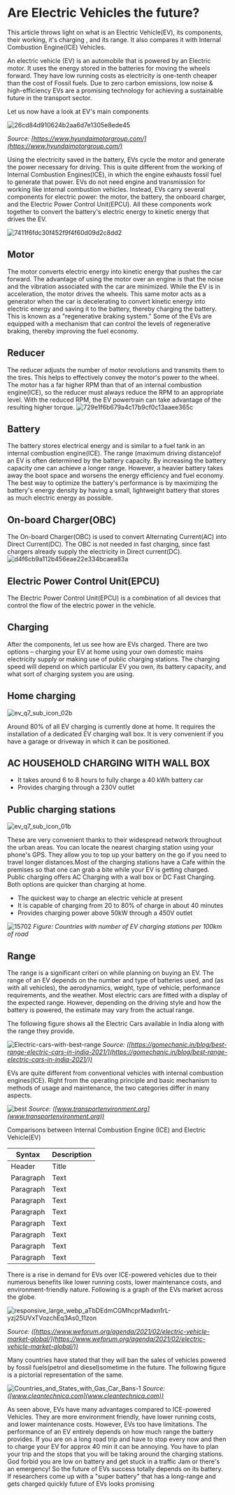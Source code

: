 # Are Electric Vehicles the future?
This article throws light on what is an Electric Vehicle(EV), its components, their working, it's charging , and its range. It also compares it with Internal Combustion Engine(ICE) Vehicles.

An electric vehicle (EV) is an automobile that is powered by an Electric motor. It uses the energy stored in the batteries for moving the wheels forward. They have low running costs as electricity is one-tenth cheaper than the cost of Fossil fuels. Due to zero carbon emissions, low noise & high-efficiency EVs are a promising technology for achieving a sustainable future in the transport sector.

Let us now have a look at EV's main components

![26cd84d910624b2aa6d7e1305e8ede45](https://user-images.githubusercontent.com/107342166/173223024-7526aba8-3b20-4b80-b9b1-63e63c413709.jpg)

*Source: [https://www.hyundaimotorgroup.com/](https://www.hyundaimotorgroup.com/)*

Using the electricity saved in the battery, EVs cycle the motor and generate the power necessary for driving. This is quite different from the working of Internal Combustion Engines(ICE), in which the engine exhausts fossil fuel to generate that power. EVs do not need engine and transmission for working like internal combustion vehicles. Instead, EVs carry several components for electric power: the motor, the battery, the onboard charger, and the Electric Power Control Unit(EPCU). All these components work together to convert the battery's electric energy to kinetic energy that drives the EV.

![7411f6fdc30f452f9f4f60d09d2c8dd2](https://user-images.githubusercontent.com/107342166/173223043-01ca72f1-dbf5-448c-a873-12bdde00a8ec.jpg)

## Motor
The motor converts electric energy into kinetic energy that pushes the car forward. The advantage of using the motor over an engine is that the noise and the vibration associated with the car are minimized. While the EV is in acceleration, the motor drives the wheels. This same motor acts as a generator when the car is decelerating to convert kinetic energy into electric energy and saving it to the battery, thereby charging the battery. This is known as a "regenerative braking system." Some of the EVs are equipped with a mechanism that can control the levels of regenerative braking, thereby improving the fuel economy.

## Reducer
The reducer adjusts the number of motor revolutions and transmits them to the tires. This helps to effectively convey the motor's power to the wheel. The motor has a far higher RPM than that of an internal combustion engine(ICE), so the reducer must always reduce the RPM to an appropriate level. With the reduced RPM, the EV powertrain can take advantage of the resulting higher torque.
![729e1f6b679a4c17b9cf0c13aaee365c](https://user-images.githubusercontent.com/107342166/173223054-b04b1540-82ea-4539-bab1-4d126b6a80a0.jpg)

## Battery
The battery stores electrical energy and is similar to a fuel tank in an internal combustion engine(ICE). The range (maximum driving distance)of an EV is often determined by the battery capacity. By increasing the battery capacity one can achieve a longer range. However, a heavier battery takes away the boot space and worsens the energy efficiency and fuel economy. The best way to optimize the battery's performance is by maximizing the battery's energy density by having a small, lightweight battery that stores as much electric energy as possible.

## On-board Charger(OBC)
The On-board Charger(OBC) is used to convert Alternating Current(AC) into Direct Current(DC). The OBC is not needed in fast charging, since fast chargers already supply the electricity in Direct current(DC).
![d4f6cb9a112b456eae22e334bcaea83a](https://user-images.githubusercontent.com/107342166/173223076-5ffc5000-139c-47fc-ab52-a992b4f7a78c.jpg)

## Electric Power Control Unit(EPCU)
The Electric Power Control Unit(EPCU) is a combination of all devices that control the flow of the electric power in the vehicle.

## Charging
After the components, let us see how are EVs charged. There are two options – charging your EV at home using your own domestic mains electricity supply or making use of public charging stations. The charging speed will depend on which particular EV you own, its battery capacity, and what sort of charging system you are using.

## Home charging
![ev_q7_sub_icon_02b](https://user-images.githubusercontent.com/107342166/173234684-6bef4ba3-ab9d-4701-8cc4-53ddc7770b7c.jpg)

Around 80% of all EV charging is currently done at home. It requires the installation of a dedicated EV charging wall box. It is very convenient if you have a garage or driveway in which it can be positioned.

## AC HOUSEHOLD CHARGING WITH WALL BOX
- It takes around 6 to 8 hours to fully charge a 40 kWh battery car
- Provides charging through a 230V outlet

## Public charging stations
![ev_q7_sub_icon_01b](https://user-images.githubusercontent.com/107342166/173234831-921760f2-2e7b-460b-a3dc-243698a6537e.jpg)

These are very convenient thanks to their widespread network throughout the urban areas. You can locate the nearest charging station using your phone's GPS. They allow you to top up your battery on the go if you need to travel longer distances.Most of the charging stations have a Cafe within the premises so that one can grab a bite while your EV is getting charged. Public charging offers AC Charging with a wall box or DC Fast Charging. Both options are quicker than charging at home.
- The quickest way to charge an electric vehicle at present
- It is capable of charging from 20 to 80% of charge in about 40 minutes
- Provides charging power above 50kW through a  450V outlet

![15702](https://user-images.githubusercontent.com/107342166/173235141-458dda26-f300-4402-a433-80f574c27e14.jpg)
*Figure: Countries with number of  EV charging stations per 100km of road*

## Range
The range is a significant criteri on while planning on buying an EV. The range of an EV depends on the number and type of batteries used, and (as with all vehicles), the aerodynamics, weight, type of vehicle, performance requirements, and the weather. Most electric cars are fitted with a display of the expected range. However, depending on the driving style and how the battery is powered, the estimate may vary from the actual range.

The following figure shows all the Electric Cars available in India along with the range they provide.

![Electric-cars-with-best-range](https://user-images.githubusercontent.com/107342166/173235260-bdad5394-b8c8-4eba-9d83-7eda84d93574.png)
*Source: ([https://gomechanic.in/blog/best-range-electric-cars-in-india-2021/](https://gomechanic.in/blog/best-range-electric-cars-in-india-2021/))*

EVs are quite different from conventional vehicles with internal combustion engines(ICE). Right from the operating principle and basic mechanism to methods of usage and maintenance, the two categories differ in many aspects.

![best](https://user-images.githubusercontent.com/107342166/173235541-81297535-2756-4f42-82ef-400da50ff3c2.png)
*Source: ([www.transportenvironment.org](www.transportenvironment.org))*

Comparisons between Internal Combustion Engine (ICE) and Electric Vehicle(EV)

| Syntax | Description |
| ----------- | ----------- |
| Header | Title |
| Paragraph | Text |
| Paragraph | Text |
| Paragraph | Text |
| Paragraph | Text |
| Paragraph | Text |
| Paragraph | Text |
| Paragraph | Text |
| Paragraph | Text |


There is a rise in demand for EVs over ICE-powered vehicles due to their numerous benefits like lower running costs, lower maintenance costs, and environment-friendly nature.
Following is a graph of the EVs market across the globe.


![responsive_large_webp_aTbDEdmCGMhcprMadxn1rL-yzj25UVxTVozchEq3As0_11zon](https://user-images.githubusercontent.com/107342166/173236269-7a17d902-a0a7-4263-ab81-a3795703e33a.jpeg)

*Source: ([https://www.weforum.org/agenda/2021/02/electric-vehicle-market-global/](https://www.weforum.org/agenda/2021/02/electric-vehicle-market-global/))*

Many countries have stated that they will ban the sales of vehicles powered by fossil fuels(petrol and diesel)sometime in the future. The following figure is a pictorial representation of the same.


![Countries_and_States_with_Gas_Car_Bans-1](https://user-images.githubusercontent.com/107342166/173236277-fa5381f9-aae3-4bc1-ab45-0e9d860fdaec.jpg)
*Source: ([www.cleantechnica.com](www.cleantechnica.com))*

As seen above, EVs have many advantages compared to ICE-powered Vehicles. They are more environment friendly, have lower running costs, and lower maintenance costs. However, EVs too have limitations. The performance of an EV entirely depends on how much range the battery provides. If you are on a long road trip and have to stop every now and then to charge your EV for approx 40 min it can be annoying. You have to plan your trip and the stops that you will be taking around the charging stations. God forbid you are low on battery and get stuck in a traffic Jam or there's an emergency! So the future of EVs success totally depends on its battery. If researchers come up with a "super battery" that has a long-range and gets charged quickly future of EVs looks promising
